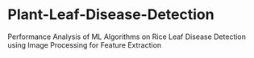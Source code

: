 # Plant-Leaf-Disease-Detection
Performance Analysis of ML Algorithms on Rice Leaf Disease Detection using Image Processing for Feature Extraction
